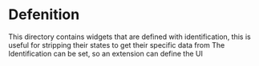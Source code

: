 # Defenition
This directory contains widgets that are defined with identification, this is useful for stripping their states to get their specific data from
The Identification can be set, so an extension can define the UI